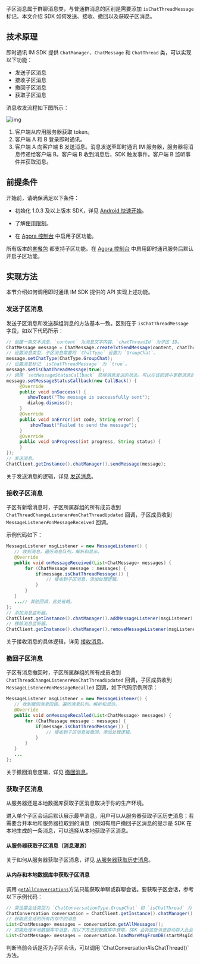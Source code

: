 子区消息属于群聊消息类，与普通群消息的区别是需要添加 `isChatThreadMessage` 标记。本文介绍 SDK 如何发送、接收、撤回以及获取子区消息。

## 技术原理

即时通讯 IM SDK 提供 `ChatManager`、`ChatMessage` 和 `ChatThread` 类，可以实现以下功能：

- 发送子区消息
- 接收子区消息
- 撤回子区消息
- 获取子区消息

消息收发流程如下图所示：

![img](./agora_doc_source/markdown/agora-chat/images/quickstart/quick_start_workflow.png)

1. 客户端从应用服务器获取 token。
2. 客户端 A 和 B 登录即时通讯。
3. 客户端 A 向客户端 B 发送消息。消息发送至即时通讯 IM 服务器，服务器将消息传递给客户端 B。客户端 B 收到消息后，SDK 触发事件。客户端 B 监听事件并获取消息。

## 前提条件

开始前，请确保满足以下条件：

- 初始化 1.0.3 及以上版本 SDK，详见 [Android 快速开始](./agora_chat_get_started_android)。

- 了解[使用限制](./agora_chat_limitation)。

- 在 [Agora 控制台](http://console.agora.io/) 中启用子区功能。

所有版本的[套餐包](./agora_chat_plan) 都支持子区功能。在 [Agora 控制台](https://console.agora.io/) 中启用即时通讯服务后默认开启子区功能。  

## 实现方法

本节介绍如何调用即时通讯 IM SDK 提供的 API 实现上述功能。

### 发送子区消息

发送子区消息和发送群组消息的方法基本一致。区别在于 `isChatThreadMessage` 字段，如以下代码所示：

```java
// 创建一条文本消息，`content` 为消息文字内容，`chatThreadId` 为子区 ID。
ChatMessage message = ChatMessage.createTxtSendMessage(content, chatThreadId);
// 设置消息类型，子区消息需要将 `ChatType` 设置为 `GroupChat`。
message.setChatType(ChatType.GroupChat);
// 设置消息标记 `isChatThreadMessage` 为 `true`。
message.setisChatThreadMessage(true);
// 调用 `setMessageStatusCallback` 获得消息发送的状态。可以在该回调中更新消息的显示状态。例如消息发送失败后的提示等等。
message.setMessageStatusCallback(new CallBack() {
     @Override
     public void onSuccess() {
        showToast("The message is successfully sent");
        dialog.dismiss();
     }
     @Override
     public void onError(int code, String error) {
         showToast("Failed to send the message");
     }
     @Override
     public void onProgress(int progress, String status) {
     }
});
// 发送消息。
ChatClient.getInstance().chatManager().sendMessage(message);
```

关于发送消息的逻辑，详见 [发送消息](./agora_chat_send_receive_message_android#发送文本消息)。

### 接收子区消息

子区有新增消息时，子区所属群组的所有成员收到 `ChatThreadChangeListener#onChatThreadUpdated` 回调，子区成员收到 `MessageListener#onMessageReceived` 回调。

示例代码如下：

```java
MessageListener msgListener = new MessageListener() {
   // 收到消息，遍历消息队列，解析和显示。
   @Override
   public void onMessageReceived(List<ChatMessage> messages) {
       for (ChatMessage message : messages) {
           if(message.isChatThreadMessage()) {
               // 接收到子区消息，添加处理逻辑。
           }
       }
   }
   ...// 其他回调，此处省略。
};
// 添加消息监听器。
ChatClient.getInstance().chatManager().addMessageListener(msgListener);
// 移除消息监听器。
ChatClient.getInstance().chatManager().removeMessageListener(msgListener);
```

关于接收消息的具体逻辑，详见 [接收消息](./agora_chat_send_receive_message_android#接收文本消息)。

### 撤回子区消息

子区有消息撤回时，子区所属群组的所有成员收到 `ChatThreadChangeListener#onChatThreadUpdated` 回调，子区成员收到 `MessageListener#onMessageRecalled` 回调，如下代码示例所示：

```java
MessageListener msgListener = new MessageListener() {
   // 收到撤回消息回调，遍历消息队列，解析和显示。
   @Override
   public void onMessageRecalled(List<ChatMessage> messages) {
       for (ChatMessage message : messages) {
           if(message.isChatThreadMessage()) {
               // 接收到子区消息被撤回，添加处理逻辑。
           }
       }
   }
   ...
};
```

关于撤回消息逻辑，详见 [撤回消息](./agora_chat_send_receive_message_android#撤回消息)。

### 获取子区消息

从服务器还是本地数据库获取子区消息取决于你的生产环境。

进入单个子区会话后默认展示最早消息，用户可以从服务器获取子区历史消息；若需要合并本地和服务器拉取到的消息（例如有用户撤回子区消息的提示是 SDK 在本地生成的一条消息，可以选择从本地获取子区消息。

#### 从服务器获取子区消息（消息漫游）

关于如何从服务器获取子区消息，详见 [从服务器获取历史消息](./agora_chat_retrieve_message_android#从服务器获取指定会话的历史消息)。

#### 从内存和本地数据库中获取子区消息

调用 [`getAllConversations`](./agora_chat_manage_message_android#获取本地所有会话)方法只能获取单聊或群聊会话。要获取子区会话，参考以下示例代码：

```java
// 需设置会话类型为 `ChatConversationType.GroupChat` 和 `isChatThread` 为 `true`
ChatConversation conversation = ChatClient.getInstance().chatManager().getConversation(chatThreadId, ChatConversationType.GroupChat, createIfNotExists, isChatThread);
// 获取此会话的所有内存中的消息
List<ChatMessage> messages = conversation.getAllMessages();
// 如需处理本地数据库中消息，用以下方法到数据库中获取，SDK 会将这些消息自动存入此会话
List<ChatMessage> messages = conversation.loadMoreMsgFromDB(startMsgId, pagesize, searchDirection);
```

<div class="alert note">判断当前会话是否为子区会话，可以调用 `ChatConversation#isChatThread()` 方法。</div>
